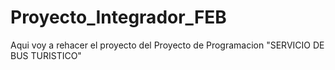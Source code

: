 # Proyecto_Integrador_FEB
Aqui voy a rehacer el proyecto del Proyecto de Programacion "SERVICIO DE BUS TURISTICO"
